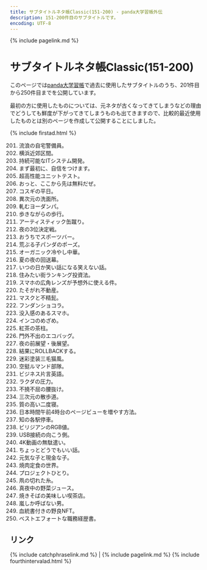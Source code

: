 ```yaml
---
title: サブタイトルネタ帳Classic(151-200) - panda大学習帳外伝
description: 151-200件目のサブタイトルです。
encoding: UTF-8
---
```

{% include pagelink.md %}

# サブタイトルネタ帳Classic(151-200)
このページでは[panda大学習帳](https://pandanote.info/)で過去に使用したサブタイトルのうち、201件目から250件目までを公開しています。

最初の方に使用したものについては、元ネタが古くなってきてしまうなどの理由でどうしても鮮度が下がってきてしまうものも出てきますので、比較的最近使用したものとは別のページを作成して公開することにしました。

{% include firstad.html %}
<ol start="201">
<li>流浪の自宅警備員。</li>
<li>横浜近郊区間。</li>
<li>持続可能なITシステム開発。</li>
<li>まず最初に、自信をつけます。</li>
<li>超高性能ユニットテスト。</li>
<li>おっと、ここから先は無料だぜ。</li>
<li>コスギの平日。</li>
<li>異次元の洗面所。</li>
<li>軋むヨーダンパ。</li>
<li>歩きながらの歩行。</li>
<li>アーティスティック缶蹴り。</li>
<li>夜の3位決定戦。</li>
<li>おうちでスポーツバー。</li>
<li>荒ぶる子パンダのポーズ。</li>
<li>オーガニック冷やし中華。</li>
<li>夏の夜の回送幕。</li>
<li>いつの日か笑い話になる笑えない話。</li>
<li>住みたい街ランキング投資法。</li>
<li>スマホの広角レンズが予想外に使える件。</li>
<li>たそがれ不動産。</li>
<li>マスクと不精髭。</li>
<li>フンダンショコラ。</li>
<li>没入感のあるスマホ。</li>
<li>インコのめざめ。</li>
<li>紅茶の茶柱。</li>
<li>門外不出のエコバッグ。</li>
<li>夜の前展望・後展望。</li>
<li>結果にROLLBACKする。</li>
<li>迷彩塗装三毛猫風。</li>
<li>空挺ルマンド部隊。</li>
<li>ビジネス片言英語。</li>
<li>ラクダの圧力。</li>
<li>不撓不屈の腰抜け。</li>
<li>三次元の散歩道。</li>
<li>質の高い二度寝。</li>
<li>日本時間午前4時台のページビューを増やす方法。</li>
<li>知の各駅停車。</li>
<li>ビリジアンのRGB値。</li>
<li>USB接続の向こう側。</li>
<li>4K動画の無駄遣い。</li>
<li>ちょっとどうでもいい話。</li>
<li>元気な子と現金な子。</li>
<li>焼肉定食の世界。</li>
<li>プロジェクトひとり。</li>
<li>凧の切れた糸。</li>
<li>真夜中の野菜ジュース。</li>
<li>焼きそばの美味しい喫茶店。</li>
<li>嵐しか呼ばない男。</li>
<li>血統書付きの野良NFT。</li>
<li>ベストエフォートな職務経歴書。</li>
</ol>

## リンク
{% include catchphraselink.md %} \| {% include pagelink.md %}
{% include fourthintervalad.html %}
